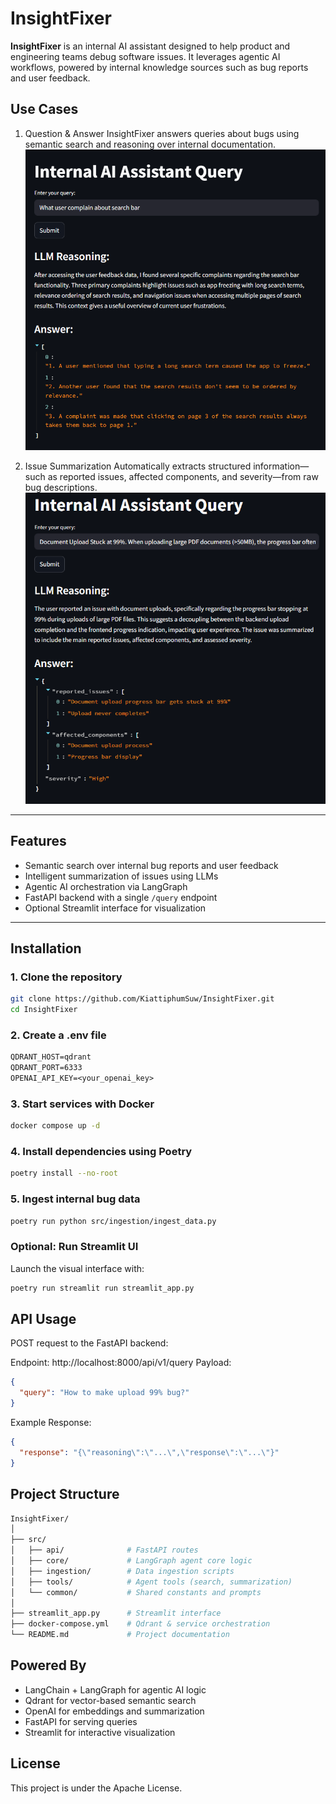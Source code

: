 # InsightFixer
**InsightFixer** is an internal AI assistant designed to help product and engineering teams debug software issues. It leverages agentic AI workflows, powered by internal knowledge sources such as bug reports and user feedback.

## Use Cases
1. Question & Answer
InsightFixer answers queries about bugs using semantic search and reasoning over internal documentation.
![Q&A usecase](image/QA.png)


2. Issue Summarization
Automatically extracts structured information—such as reported issues, affected components, and severity—from raw bug descriptions.
![Summarize usecase](image/extract_issue.png)
---

## Features

- Semantic search over internal bug reports and user feedback
- Intelligent summarization of issues using LLMs
- Agentic AI orchestration via LangGraph
- FastAPI backend with a single `/query` endpoint
- Optional Streamlit interface for visualization

---

## Installation

### 1. Clone the repository
```bash
git clone https://github.com/KiattiphumSuw/InsightFixer.git
cd InsightFixer
```

### 2. Create a .env file
``` txt
QDRANT_HOST=qdrant
QDRANT_PORT=6333
OPENAI_API_KEY=<your_openai_key>
```

### 3. Start services with Docker
``` bash
docker compose up -d
```

### 4. Install dependencies using Poetry
``` bash
poetry install --no-root
```
### 5. Ingest internal bug data
``` bash
poetry run python src/ingestion/ingest_data.py
```
### Optional: Run Streamlit UI
Launch the visual interface with:

``` bash
poetry run streamlit run streamlit_app.py
```
## API Usage
POST request to the FastAPI backend:

Endpoint: http://localhost:8000/api/v1/query
Payload:

``` json
{
  "query": "How to make upload 99% bug?"
}
```
Example Response:

``` json
{
  "response": "{\"reasoning\":\"...\",\"response\":\"...\"}"
}
```

## Project Structure
``` graphql
InsightFixer/
│
├── src/
│   ├── api/              # FastAPI routes
│   ├── core/             # LangGraph agent core logic
│   ├── ingestion/        # Data ingestion scripts
│   ├── tools/            # Agent tools (search, summarization)
│   └── common/           # Shared constants and prompts
│
├── streamlit_app.py      # Streamlit interface
├── docker-compose.yml    # Qdrant & service orchestration
└── README.md             # Project documentation
```

## Powered By
- LangChain + LangGraph for agentic AI logic
- Qdrant for vector-based semantic search
- OpenAI for embeddings and summarization
- FastAPI for serving queries
- Streamlit for interactive visualization

## License
This project is under the Apache License.